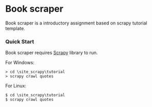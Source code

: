 # Book scraper

Book scraper is a introductory assignment based on scrapy tutorial template.


### Quick Start

Book scraper requires [Scrapy](https://scrapy.org/) library to run.

For Windows:

    > cd \site_scrapy\tutorial
    > scrapy crawl quotes

For Linux:

    $ cd \site_scrapy\tutorial
    $ scrapy crawl quotes

